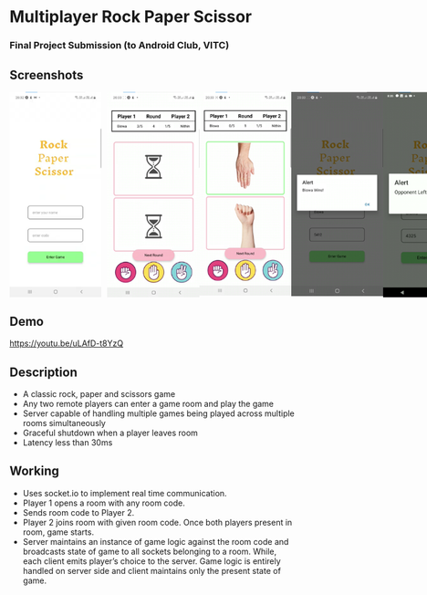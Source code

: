 # Multiplayer Rock Paper Scissor
### Final Project Submission (to Android Club, VITC)

## Screenshots
<div style="display: flex; justify-content: flex-start">
<img src="https://github.com/RBiswa787/MultiplayerRockPaperScissor/blob/master/assets/img1.png" alt="not available" style="height: 27%; width:32%;margin-right:2%"/>

<img src="https://github.com/RBiswa787/MultiplayerRockPaperScissor/blob/master/assets/img3.png" alt="not available" style="height: 27%; width:32%;"/>

<img src="https://github.com/RBiswa787/MultiplayerRockPaperScissor/blob/master/assets/img2.png" alt="not available" style="height: 27%; width:32%;"/>

<img src="https://github.com/RBiswa787/MultiplayerRockPaperScissor/blob/master/assets/img4.png" alt="not available" style="height: 27%; width:32%;"/>

<img src="https://github.com/RBiswa787/MultiplayerRockPaperScissor/blob/master/assets/img5.png" alt="not available" style="height: 27%; width:32%;"/>
</div>

## Demo
https://youtu.be/uLAfD-t8YzQ

## Description
* A classic rock, paper and scissors game
* Any two remote players can enter a game room and play the game
* Server capable of handling multiple games being played across multiple rooms simultaneously
* Graceful shutdown when a player leaves room
* Latency less than 30ms

## Working
* Uses socket.io to implement real time communication.
* Player 1 opens a room with any room code.
* Sends room code to Player 2.
* Player 2 joins room with given room code. Once both players present in room, game starts.
* Server maintains an instance of game logic against the room code and broadcasts state of game to all sockets belonging to a room. While, each client emits player’s choice to the server. Game logic is entirely handled on server side and client maintains only the present state of game.


